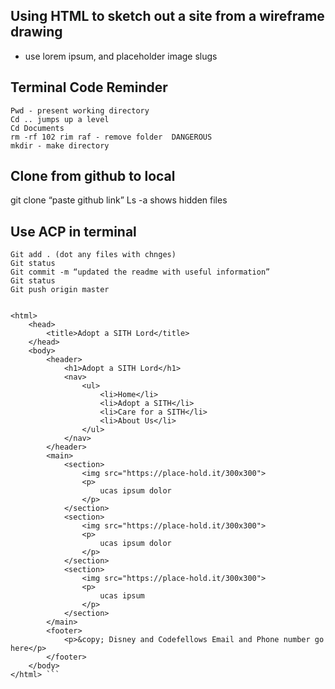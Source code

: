 ##  Using HTML to sketch out a site from a wireframe drawing

- use lorem ipsum, and placeholder image slugs

## Terminal Code Reminder
```Terminal
Pwd - present working directory
Cd .. jumps up a level
Cd Documents
rm -rf 102 rim raf - remove folder  DANGEROUS
mkdir - make directory 

```

## Clone from github to local

git clone “paste github link”
Ls -a shows hidden files


## Use ACP in terminal

```Git add FILENAME
Git add . (dot any files with chnges)
Git status
Git commit -m “updated the readme with useful information”
Git status
Git push origin master


```



```<!DOCTYPE html>
<html>
    <head>
        <title>Adopt a SITH Lord</title>
    </head>
    <body>
        <header>
            <h1>Adopt a SITH Lord</h1>
            <nav>
                <ul>
                    <li>Home</li>
                    <li>Adopt a SITH</li>
                    <li>Care for a SITH</li>
                    <li>About Us</li>
                </ul>
            </nav>
        </header>
        <main>
            <section>
                <img src="https://place-hold.it/300x300">
                <p>
                    ucas ipsum dolor 
                </p>
            </section>
            <section>
                <img src="https://place-hold.it/300x300">
                <p>
                    ucas ipsum dolor 
                </p>
            </section>
            <section>
                <img src="https://place-hold.it/300x300">
                <p>
                    ucas ipsum 
                </p>
            </section>
        </main>
        <footer>
            <p>&copy; Disney and Codefellows Email and Phone number go here</p>
        </footer>
    </body>
</html> ```

